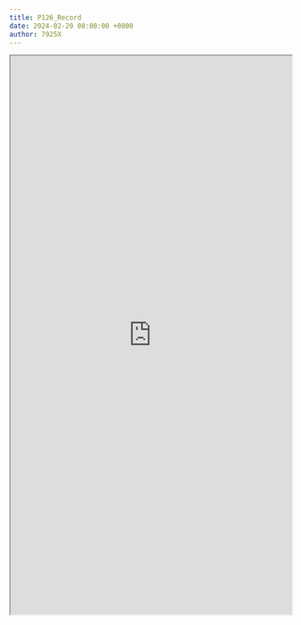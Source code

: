 ```yaml
---
title: P126_Record
date: 2024-02-20 08:00:00 +0800
author: 7925X
---
```


<iframe src="https://y.dialwo.com/7925X2024/20240220-P126_Record.pdf" width="100%" height="1000px"></iframe>
